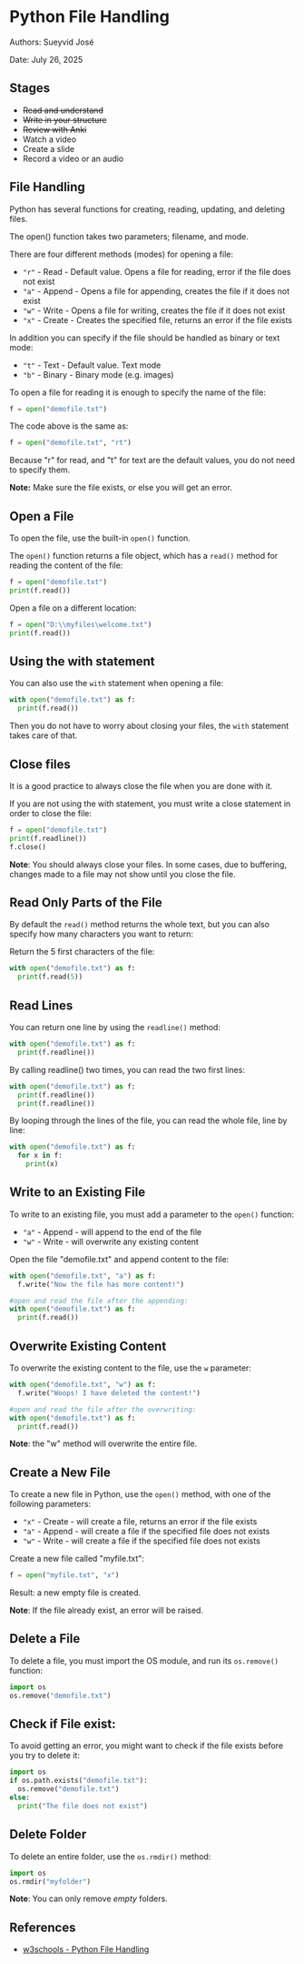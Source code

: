 # Python File Handling

Authors: Sueyvid José

Date: July 26, 2025

## Stages
- ~~Read and understand~~
- ~~Write in your structure~~
- ~~Review with Anki~~
- Watch a video
- Create a slide
- Record a video or an audio

## File Handling

Python has several functions for creating, reading, updating, and deleting files.

The open() function takes two parameters; filename, and mode.

There are four different methods (modes) for opening a file:

- `"r"` - Read - Default value. Opens a file for reading, error if the file does not exist
- `"a"` - Append - Opens a file for appending, creates the file if it does not exist
- `"w"` - Write - Opens a file for writing, creates the file if it does not exist
- `"x"` - Create - Creates the specified file, returns an error if the file exists

In addition you can specify if the file should be handled as binary or text mode:

- `"t"` - Text - Default value. Text mode
- `"b"` - Binary - Binary mode (e.g. images)

To open a file for reading it is enough to specify the name of the file:

```python
f = open("demofile.txt")
```

The code above is the same as:

```python
f = open("demofile.txt", "rt")
```

Because "r" for read, and "t" for text are the default values, you do not need to specify them.

**Note:** Make sure the file exists, or else you will get an error.

## Open a File

To open the file, use the built-in `open()` function.

The `open()` function returns a file object, which has a `read()` method for reading the content of the file:

```python
f = open("demofile.txt")
print(f.read()) 
```

Open a file on a different location:

```python
f = open("D:\\myfiles\welcome.txt")
print(f.read()) 
```

## Using the with statement

You can also use the `with` statement when opening a file:

```python
with open("demofile.txt") as f:
  print(f.read()) 
```

Then you do not have to worry about closing your files, the `with` statement takes care of that.

## Close files

It is a good practice to always close the file when you are done with it.

If you are not using the with statement, you must write a close statement in order to close the file:

```python
f = open("demofile.txt")
print(f.readline())
f.close() 
```

**Note**: You should always close your files. In some cases, due to buffering, changes made to a file may not show until you close the file.

## Read Only Parts of the File

By default the `read()` method returns the whole text, but you can also specify how many characters you want to return:

Return the 5 first characters of the file:

```python
with open("demofile.txt") as f:
  print(f.read(5)) 
```

## Read Lines

You can return one line by using the `readline()` method:

```python
with open("demofile.txt") as f:
  print(f.readline()) 
```

By calling readline() two times, you can read the two first lines:

```python
with open("demofile.txt") as f:
  print(f.readline())
  print(f.readline()) 
```

By looping through the lines of the file, you can read the whole file, line by line:

```python
with open("demofile.txt") as f:
  for x in f:
    print(x) 
```

## Write to an Existing File

To write to an existing file, you must add a parameter to the `open()` function:

- `"a"` - Append - will append to the end of the file
- `"w"` - Write - will overwrite any existing content

Open the file "demofile.txt" and append content to the file:

```python
with open("demofile.txt", "a") as f:
  f.write("Now the file has more content!")

#open and read the file after the appending:
with open("demofile.txt") as f:
  print(f.read()) 
```

## Overwrite Existing Content

To overwrite the existing content to the file, use the `w` parameter:

```python
with open("demofile.txt", "w") as f:
  f.write("Woops! I have deleted the content!")

#open and read the file after the overwriting:
with open("demofile.txt") as f:
  print(f.read()) 
```

**Note**: the "w" method will overwrite the entire file.

## Create a New File

To create a new file in Python, use the `open()` method, with one of the following parameters:

- `"x"` - Create - will create a file, returns an error if the file exists
- `"a"` - Append - will create a file if the specified file does not exists
- `"w"` - Write - will create a file if the specified file does not exists

Create a new file called "myfile.txt":

```python
f = open("myfile.txt", "x") 
```

Result: a new empty file is created.

**Note**: If the file already exist, an error will be raised.

## Delete a File

To delete a file, you must import the OS module, and run its `os.remove()` function:

```python
import os
os.remove("demofile.txt") 
```

## Check if File exist:

To avoid getting an error, you might want to check if the file exists before you try to delete it:

```python
import os
if os.path.exists("demofile.txt"):
  os.remove("demofile.txt")
else:
  print("The file does not exist") 
```

## Delete Folder

To delete an entire folder, use the `os.rmdir()` method:

```python
import os
os.rmdir("myfolder") 
```

**Note**: You can only remove *empty* folders.

## References

- [w3schools - Python File Handling](https://www.w3schools.com/python/python_file_handling.asp)
